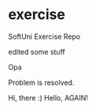 # exercise
SoftUni Exercise Repo

edited some stuff

Opa


Problem is resolved.

Hi, there :)
Hello, AGAIN!

